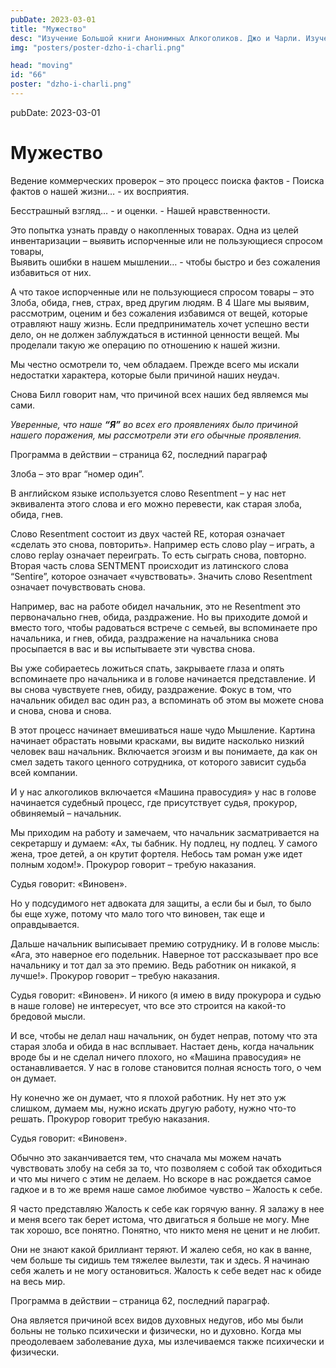 ```yaml
---
pubDate: 2023-03-01
title: "Мужество"
desc: "Изучение Большой книги Анонимных Алкоголиков. Джо и Чарли. Изучение БК. (065)"
img: "posters/poster-dzho-i-charli.png"

head: "moving"
id: "66"
poster: "dzho-i-charli.png"
---
```


pubDate: 2023-03-01

# Мужество

Ведение коммерческих проверок – это процесс поиска фактов - Поиска фактов о нашей жизни… - их восприятия.

Бесстрашный взгляд… - и оценки. - Нашей нравственности.

Это попытка узнать правду о накопленных товарах. Одна из целей инвентаризации – выявить испорченные или не пользующиеся спросом товары, <br>
Выявить ошибки в нашем мышлении… - чтобы быстро и без сожаления избавиться от них.

А что такое испорченные или не пользующиеся спросом товары – это Злоба, обида, гнев, страх, вред другим людям.
В 4 Шаге мы выявим, рассмотрим, оценим и без сожаления избавимся от вещей, которые отравляют нашу жизнь.
Если предприниматель хочет успешно вести дело, он не должен заблуждаться в истинной ценности вещей.
Мы проделали такую же операцию по отношению к нашей жизни.

Мы честно осмотрели то, чем обладаем. Прежде всего мы искали недостатки характера, которые были причиной наших неудач.

Снова Билл говорит нам, что причиной всех наших бед являемся мы сами.

_Уверенные, что наше **“Я”** во всех его проявлениях было причиной нашего поражения, мы рассмотрели эти его обычные проявления._

Программа в действии – страница 62, последний параграф

Злоба – это враг “номер один”.

В английском языке используется слово Resentment – у нас нет эквивалента этого слова и его можно перевести, как старая злоба, обида, гнев.

Слово Resentment состоит из двух частей RE, которая означает «сделать это снова, повторить». Например есть слово play – играть, а слово replay означает переиграть. То есть сыграть снова, повторно. Вторая часть слова SENTMENT происходит из латинского слова “Sentire”, которое означает «чувствовать».
Значить слово Resentment означает почувствовать снова.

Например, вас на работе обидел начальник, это не Resentment это первоначально гнев, обида, раздражение. Но вы приходите домой и вместо того, чтобы радоваться встрече с семьей, вы вспоминаете про начальника, и гнев, обида, раздражение на начальника снова просыпается в вас и вы испытываете эти чувства снова.

Вы уже собираетесь ложиться спать, закрываете глаза и опять вспоминаете про начальника и в голове начинается представление. И вы снова чувствуете гнев, обиду, раздражение. Фокус в том, что начальник обидел вас один раз, а вспоминать об этом вы можете снова и снова, снова и снова.

В этот процесс начинает вмешиваться наше чудо Мышление. Картина начинает обрастать новыми красками, вы видите насколько низкий человек ваш начальник. Включается эгоизм и вы понимаете, да как он смел задеть такого ценного сотрудника, от которого зависит судьба всей компании.

И у нас алкоголиков включается «Машина правосудия» у нас в голове начинается судебный процесс, где присутствует судья, прокурор, обвиняемый – начальник.

Мы приходим на работу и замечаем, что начальник засматривается на секретаршу и думаем: «Ах, ты бабник. Ну подлец, ну подлец. У самого жена, трое детей, а он крутит фортеля. Небось там роман уже идет полным ходом!». Прокурор говорит – требую наказания.

Судья говорит: «Виновен».

Но у подсудимого нет адвоката для защиты, а если бы и был, то было бы еще хуже, потому что мало того что виновен, так еще и оправдывается.

Дальше начальник выписывает премию сотруднику. И в голове мысль: «Ага, это наверное его подельник. Наверное тот рассказывает про все начальнику и тот дал за это премию. Ведь работник он никакой, я лучше!». Прокурор говорит – требую наказания.

Судья говорит: «Виновен». И никого (я имею в виду прокурора и судью в наше голове) не интересует, что все это строится на какой-то бредовой мысли.

И все, чтобы не делал наш начальник, он будет неправ, потому что эта старая злоба и обида в нас всплывает.
Настает день, когда начальник вроде бы и не сделал ничего плохого, но «Машина правосудия» не останавливается. У нас в голове становится полная ясность того, о чем он думает.

Ну конечно же он думает, что я плохой работник. Ну нет это уж слишком, думаем мы, нужно искать другую работу, нужно что-то решать. Прокурор говорит требую наказания.

Судья говорит: «Виновен».

Обычно это заканчивается тем, что сначала мы можем начать чувствовать злобу на себя за то, что позволяем с собой так обходиться и что мы ничего с этим не делаем. Но вскоре в нас рождается самое гадкое и в то же время наше самое любимое чувство – Жалость к себе.

Я часто представляю Жалость к себе как горячую ванну. Я залажу в нее и меня всего так берет истома, что двигаться я больше не могу. Мне так хорошо, все понятно. Понятно, что никто меня не ценит и не любит.

Они не знают какой бриллиант теряют. И жалею себя, но как в ванне, чем больше ты сидишь тем тяжелее вылезти, так и здесь. Я начинаю себя жалеть и не могу остановиться.
Жалость к себе ведет нас к обиде на весь мир.

Программа в действии – страница 62, последний параграф.

Она является причиной всех видов духовных недугов, ибо мы были больны не только психически и физически, но и духовно. Когда мы преодолеваем заболевание духа, мы излечиваемся также психически и физически.
